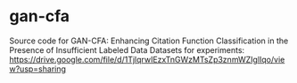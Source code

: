 # gan-cfa
Source code for GAN-CFA: Enhancing Citation Function Classification in the Presence of Insufficient Labeled Data
Datasets for experiments: https://drive.google.com/file/d/1TjlqrwIEzxTnGWzMTsZp3znmWZIglIqo/view?usp=sharing
